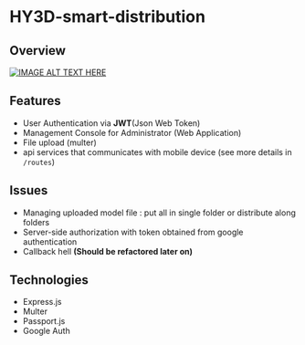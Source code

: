 # HY3D-smart-distribution

## Overview

[![IMAGE ALT TEXT HERE](https://img.youtube.com/vi/uoQF3jD83YU/0.jpg)](https://www.youtube.com/watch?v=uoQF3jD83YU)

## Features

   - User Authentication via **JWT**(Json Web Token)
   - Management Console for Administrator (Web Application)
   - File upload (multer)
   - api services that communicates with mobile device (see more details in `/routes`)

## Issues

   - Managing uploaded model file : put all in single folder or distribute along folders 
   - Server-side authorization with token obtained from google authentication 
   - Callback hell **(Should be refactored later on)**
   
## Technologies
   - Express.js
   - Multer
   - Passport.js
   - Google Auth
    
    
